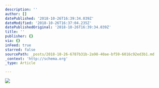 ```yaml
---
description: ''
author: []
datePublished: '2018-10-26T16:39:34.039Z'
dateModified: '2018-10-26T16:37:04.235Z'
datePublishedOriginal: '2018-10-26T16:39:34.039Z'
title: ''
publisher: {}
via: {}
inFeed: true
starred: false
sourcePath: _posts/2018-10-26-6787b31b-2a98-40ae-bf59-6016c92ed3b1.md
_context: 'http://schema.org'
_type: Article

---
```

![](https://the-grid-user-content.s3-us-west-2.amazonaws.com/d7c958d4-731e-456f-a85f-9de79e61deac.png)